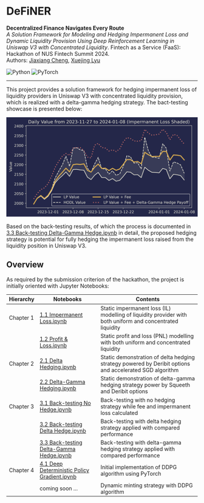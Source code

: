 # DeFiNER
**Decentralized Finance Navigates Every Route**    
*A Solution Framework for Modeling and Hedging Impermanent Loss and
Dynamic Liquidity Provision Using Deep Reinforcement Learning
in Uniswap V3 with Concentrated Liquidity*. Fintech as a Service (FaaS): Hackathon of NUS Fintech Summit 2024.     
Authors: 
[Jiaxiang Cheng](https://www.linkedin.com/in/jiaxiang-cheng/),
[Xuejing Lyu](https://www.linkedin.com/in/xuejing-lyu-752297178/)

<img alt="Python" src="https://img.shields.io/badge/python-%2314354C.svg?style=for-the-badge&logo=python&logoColor=white"/> 
<img alt="PyTorch" src="https://img.shields.io/badge/PyTorch-%23EE4C2C.svg?style=for-the-badge&logo=PyTorch&logoColor=white" />

-----

This project provides a solution framework for hedging impermanent loss of liquidity
providers in Uniswap V3 with concentrated liquidity provision, which is realized
with a delta-gamma hedging strategy. The bact-testing showcase is presented below:

![showcase](img/viz_back-testing.png)

[//]: # (![showcase]&#40;img/back-testing_delta-gamma.png&#41;)

Based on the back-testing results, 
of which the process is documented in 
[3.3 Back-testing Delta-Gamma Hedge.ipynb](https://github.com/jiaxiang-cheng/definer/blob/main/3.3%20Back-testing%20Delta-Gamma%20Hedge.ipynb) 
in detail,
the proposed hedging strategy is potential for
fully hedging the impermanent loss raised from the liquidity position in Uniswap V3.

## Overview

As required by the submission criterion of the hackathon, the project is initially
oriented with Jupyter Notebooks:

| Hierarchy | Notebooks                                                                                                                                                | Contents                                                                                                  | 
|-----------|----------------------------------------------------------------------------------------------------------------------------------------------------------|-----------------------------------------------------------------------------------------------------------|    
| Chapter 1 | [1.1 Impermanent Loss.ipynb](https://github.com/jiaxiang-cheng/definer/blob/main/1.1%20Impermanent%20Loss.ipynb)                                         | Static impermanent loss (IL) modelling of liquidity provider with both uniform and concentrated liquidity | 
|           | [1.2 Profit & Loss.ipynb](https://github.com/jiaxiang-cheng/definer/blob/main/1.2%20Profit%20%26%20Loss.ipynb)                                           | Static profit and loss (PNL) modelling with both uniform and concentrated liquidity                       | 
| Chapter 2 | [2.1 Delta Hedging.ipynb](https://github.com/jiaxiang-cheng/definer/blob/main/2.1%20Delta%20Hedging.ipynb)                                               | Static demonstration of delta hedging strategy powered by Deribit options and accelerated SGD algorithm   | 
|           | [2.2 Delta-Gamma Hedging.ipynb](https://github.com/jiaxiang-cheng/definer/blob/main/2.2%20Delta-Gamma%20Hedging.ipynb)                                   | Static demonstration of delta-gamma hedging strategy power by Squeeth and Deribit options                 | 
| Chapter 3 | [3.1 Back-testing No Hedge.ipynb](https://github.com/jiaxiang-cheng/definer/blob/main/3.1%20Back-testing%20No%20Hedge.ipynb)                             | Back-testing with no hedging strategy while fee and impermanent loss calculated                           | 
|           | [3.2 Back-testing Delta Hedge.ipynb](https://github.com/jiaxiang-cheng/definer/blob/main/3.2%20Back-testing%20Delta%20Hedge.ipynb)                       | Back-testing with delta hedging strategy applied with compared performance                                | 
|           | [3.3 Back-testing Delta-Gamma Hedge.ipynb](https://github.com/jiaxiang-cheng/definer/blob/main/3.3%20Back-testing%20Delta-Gamma%20Hedge.ipynb)           | Back-testing with delta-gamma hedging strategy applied with compared performance                          | 
| Chapter 4 | [4.1 Deep Deterministic Policy Gradient.ipynb](https://github.com/jiaxiang-cheng/definer/blob/main/4.1%20Deep%20Deterministic%20Policy%20Gradient.ipynb) | Initial implementation of DDPG algorithm using PyTorch                                                    | 
|           | coming soon ...                                                                                                                                          | Dynamic minting strategy with DDPG algorithm                                                              | 


[//]: # (```)

[//]: # (pip install "fastapi[all]")

[//]: # (```)

[//]: # (```)

[//]: # (uvicorn main:app --reload)

[//]: # (```)
[//]: # (http://127.0.0.1:8000    )
[//]: # (http://127.0.0.1:8000/docs)